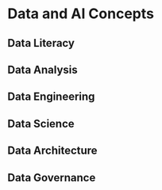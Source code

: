 # Data and AI Concepts

## Data Literacy

## Data Analysis

## Data Engineering

## Data Science

## Data Architecture

## Data Governance



